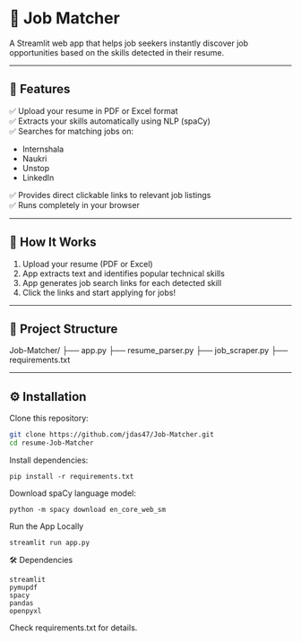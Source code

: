 # 💼 Job Matcher

A Streamlit web app that helps job seekers instantly discover job opportunities based on the skills detected in their resume.

---

## 🚀 Features

✅ Upload your resume in PDF or Excel format  
✅ Extracts your skills automatically using NLP (spaCy)  
✅ Searches for matching jobs on:
- Internshala
- Naukri
- Unstop
- LinkedIn

✅ Provides direct clickable links to relevant job listings  
✅ Runs completely in your browser

---

## 🔧 How It Works

1. Upload your resume (PDF or Excel)
2. App extracts text and identifies popular technical skills
3. App generates job search links for each detected skill
4. Click the links and start applying for jobs!

---

## 📁 Project Structure

Job-Matcher/
├── app.py
├── resume_parser.py
├── job_scraper.py
├── requirements.txt


---

## ⚙️ Installation

Clone this repository:

```bash
git clone https://github.com/jdas47/Job-Matcher.git
cd resume-Job-Matcher
```

Install dependencies:
```
pip install -r requirements.txt
```
Download spaCy language model:
```
python -m spacy download en_core_web_sm
```

Run the App Locally
```
streamlit run app.py
```

🛠 Dependencies
```
streamlit
pymupdf
spacy
pandas
openpyxl
```
Check requirements.txt for details.
 









